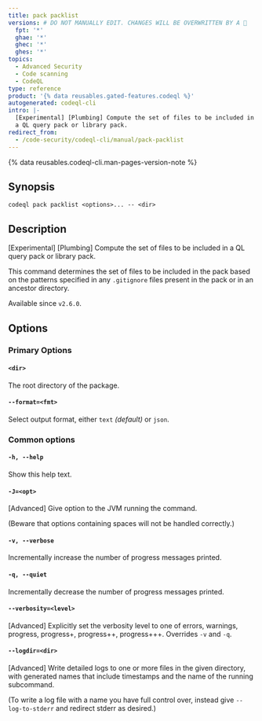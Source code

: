 ```yaml
---
title: pack packlist
versions: # DO NOT MANUALLY EDIT. CHANGES WILL BE OVERWRITTEN BY A 🤖
  fpt: '*'
  ghae: '*'
  ghec: '*'
  ghes: '*'
topics:
  - Advanced Security
  - Code scanning
  - CodeQL
type: reference
product: '{% data reusables.gated-features.codeql %}'
autogenerated: codeql-cli
intro: |-
  [Experimental] [Plumbing] Compute the set of files to be included in
  a QL query pack or library pack.
redirect_from:
  - /code-security/codeql-cli/manual/pack-packlist
---
```



<!-- Content after this section is automatically generated -->

{% data reusables.codeql-cli.man-pages-version-note %}

## Synopsis

```shell copy
codeql pack packlist <options>... -- <dir>
```

## Description

\[Experimental] \[Plumbing] Compute the set of files to be included in
a QL query pack or library pack.

This command determines the set of files to be included in the pack
based on the patterns specified in any `.gitignore` files present in the
pack or in an ancestor directory.

Available since `v2.6.0`.

## Options

### Primary Options

#### `<dir>` <!-- markdownlint-disable-line heading-increment -->

The root directory of the package.

#### `--format=<fmt>`

Select output format, either `text` _(default)_ or `json`.

### Common options

#### `-h, --help`

Show this help text.

#### `-J=<opt>`

\[Advanced] Give option to the JVM running the command.

(Beware that options containing spaces will not be handled correctly.)

#### `-v, --verbose`

Incrementally increase the number of progress messages printed.

#### `-q, --quiet`

Incrementally decrease the number of progress messages printed.

#### `--verbosity=<level>`

\[Advanced] Explicitly set the verbosity level to one of errors,
warnings, progress, progress+, progress++, progress+++. Overrides `-v`
and `-q`.

#### `--logdir=<dir>`

\[Advanced] Write detailed logs to one or more files in the given
directory, with generated names that include timestamps and the name of
the running subcommand.

(To write a log file with a name you have full control over, instead
give `--log-to-stderr` and redirect stderr as desired.)

